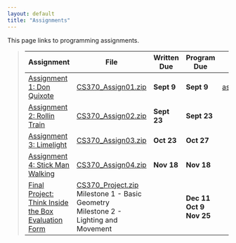 ```yaml
---
layout: default
title: "Assignments"
---
```


This page links to programming assignments.

> Assignment | File | Written Due | Program Due | Solutions |
> ---------- | ---- | ----------- | ----------- | --------- |
> [Assignment 1: Don Quixote](assign01.html) | [CS370_Assign01.zip](src/CS370_Assign01.zip) | **Sept 9** | **Sept 9** | [assign01sol.pdf](sol/assign01sol.pdf)
> [Assignment 2: Rollin Train](assign02.html) | [CS370_Assign02.zip](src/CS370_Assign02.zip) | **Sept 23** | **Sept 23** |
> [Assignment 3: Limelight](assign03.html) | [CS370_Assign03.zip](src/CS370_Assign03.zip) | **Oct 23** | **Oct 27** |
> [Assignment 4: Stick Man Walking](assign04.html) | [CS370_Assign04.zip](src/CS370_Assign04.zip) | **Nov 18** | **Nov 18** |
> [Final Project: Think Inside the Box](project.html) <br /> [Evaluation Form](CS370_Final_Project_eval.docx) | [CS370_Project.zip](src/CS370_Project.zip) <br /> Milestone 1 - Basic Geometry <br /> Milestone 2 - Lighting and Movement | | **Dec 11** <br /> **Oct 9** <br /> **Nov 25** |